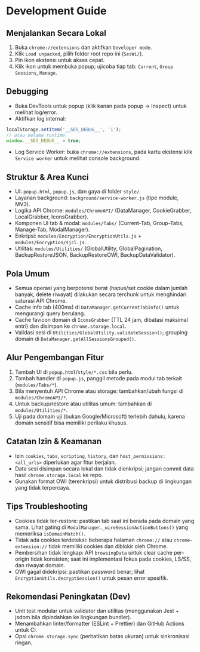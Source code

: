 # Development Guide

## Menjalankan Secara Lokal
1. Buka `chrome://extensions` dan aktifkan `Developer mode`.
2. Klik `Load unpacked`, pilih folder root repo ini (`SesWi/`).
3. Pin ikon ekstensi untuk akses cepat.
4. Klik ikon untuk membuka popup; ujicoba tiap tab: `Current`, `Group Sessions`, `Manage`.

## Debugging
- Buka DevTools untuk popup (klik kanan pada popup → Inspect) untuk melihat log/error.
- Aktifkan log internal:
```js
localStorage.setItem('__SES_DEBUG__', '1');
// atau selama runtime
window.__SES_DEBUG__ = true;
```
- Log Service Worker: buka `chrome://extensions`, pada kartu ekstensi klik `Service worker` untuk melihat console background.

## Struktur & Area Kunci
- UI: `popup.html`, `popup.js`, dan gaya di folder `style/`.
- Layanan background: `background/service-worker.js` (tipe module, MV3).
- Logika API Chrome: `modules/ChromeAPI/` (DataManager, CookieGrabber, LocalGrabber, IconsGrabber).
- Komponen UI tab & modal: `modules/Tabs/` (Current-Tab, Group-Tabs, Manage-Tab, ModalManager).
- Enkripsi: `modules/Encryption/EncryptionUtils.js` + `modules/Encryption/sjcl.js`.
- Utilitas: `modules/Utilities/` (GlobalUtility, GlobalPagination, BackupRestoreJSON, BackupRestoreOWI, BackupDataValidator).

## Pola Umum
- Semua operasi yang berpotensi berat (hapus/set cookie dalam jumlah banyak, delete riwayat) dilakukan secara terchunk untuk menghindari saturasi API Chrome.
- Cache info tab (400ms) di `DataManager.getCurrentTabInfo()` untuk mengurangi query berulang.
- Cache favicon domain di `IconsGrabber` (TTL 24 jam, dibatasi maksimal entri) dan disimpan ke `chrome.storage.local`.
- Validasi sesi di `Utilities/GlobalUtility.validateSession()`; grouping domain di `DataManager.getAllSessionsGrouped()`.

## Alur Pengembangan Fitur
1. Tambah UI di `popup.html`/`style/*.css` bila perlu.
2. Tambah handler di `popup.js`, panggil metode pada modul tab terkait (`modules/Tabs/*`).
3. Bila menyentuh API Chrome atau storage: tambahkan/ubah fungsi di `modules/ChromeAPI/*`.
4. Untuk backup/restore atau utilitas umum: tambahkan di `modules/Utilities/*`.
5. Uji pada domain uji (bukan Google/Microsoft) terlebih dahulu, karena domain sensitif bisa memiliki perilaku khusus.

## Catatan Izin & Keamanan
- Izin `cookies`, `tabs`, `scripting`, `history`, dan `host_permissions: <all_urls>` diperlukan agar fitur berjalan.
- Data sesi disimpan secara lokal dan tidak dienkripsi; jangan commit data hasil `chrome.storage.local` ke repo.
- Gunakan format OWI (terenkripsi) untuk distribusi backup di lingkungan yang tidak terpercaya.

## Tips Troubleshooting
- Cookies tidak ter-restore: pastikan tab saat ini berada pada domain yang sama. Lihat gating di `ModalManager._wireSessionActionButtons()` yang memeriksa `isDomainMatch()`.
- Tidak ada cookies terdeteksi: beberapa halaman `chrome://` atau `chrome-extension://` tidak memiliki cookies dan diblokir oleh Chrome.
- Pembersihan tidak lengkap: API `browsingData` untuk clear cache per-origin tidak konsisten; saat ini implementasi fokus pada cookies, LS/SS, dan riwayat domain.
- OWI gagal didekripsi: pastikan password benar; lihat `EncryptionUtils.decryptSession()` untuk pesan error spesifik.

## Rekomendasi Peningkatan (Dev)
- Unit test modular untuk validator dan utilitas (menggunakan Jest + jsdom bila dipindahkan ke lingkungan bundler).
- Menambahkan linter/formatter (ESLint + Prettier) dan GitHub Actions untuk CI.
- Opsi `chrome.storage.sync` (perhatikan batas ukuran) untuk sinkronisasi ringan.
